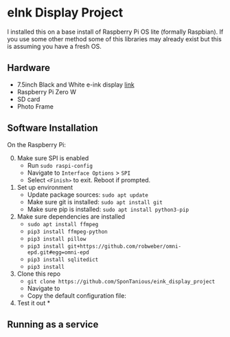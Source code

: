# eInk Display Project
I installed this on a base install of Raspberry Pi OS lite (formally Raspbian). If you use some other method some of this libraries may already exist but this is assuming you have a fresh OS.

## Hardware
- 7.5inch Black and White e-ink display [link](https://www.waveshare.com/7.5inch-e-Paper-HAT.htm)
- Raspberry Pi Zero W
- SD card
- Photo Frame

## Software Installation
On the Raspberry Pi:

0. Make sure SPI is enabled
   * Run `sudo raspi-config`
   * Navigate to `Interface Options` > `SPI`
   * Select `<Finish>` to exit. Reboot if prompted.
1. Set up environment
   * Update package sources: `sudo apt update`
   * Make sure git is installed: `sudo apt install git`
   * Make sure pip is installed: `sudo apt install python3-pip`
2. Make sure dependencies are installed
   * `sudo apt install ffmpeg`
   * `pip3 install ffmpeg-python`
   * `pip3 install pillow`
   * `pip3 install git+https://github.com/robweber/omni-epd.git#egg=omni-epd`
   * `pip3 install sqlitedict`
   * `pip3 install `
4. Clone this repo
   * `git clone https://github.com/SponTanious/eink_display_project`
   * Navigate to 
   * Copy the default configuration file: 
5. Test it out
   * 

   
## Running as a service
